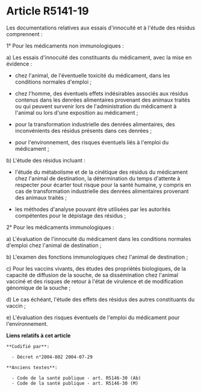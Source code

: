 # Article R5141-19

Les documentations relatives aux essais d'innocuité et à l'étude des résidus comprennent :

1° Pour les médicaments non immunologiques :

a) Les essais d'innocuité des constituants du médicament, avec la mise en évidence :

- chez l'animal, de l'éventuelle toxicité du médicament, dans les conditions normales d'emploi ;

- chez l'homme, des éventuels effets indésirables associés aux résidus contenus dans les denrées alimentaires provenant des
animaux traités ou qui peuvent survenir lors de l'administration du médicament à l'animal ou lors d'une exposition au
médicament ;

- pour la transformation industrielle des denrées alimentaires, des inconvénients des résidus présents dans ces denrées ;

- pour l'environnement, des risques éventuels liés à l'emploi du médicament ;

b) L'étude des résidus incluant :

- l'étude du métabolisme et de la cinétique des résidus du médicament chez l'animal de destination, la détermination du temps
d'attente à respecter pour écarter tout risque pour la santé humaine, y compris en cas de transformation industrielle des
denrées alimentaires provenant des animaux traités ;

- les méthodes d'analyse pouvant être utilisées par les autorités compétentes pour le dépistage des résidus ;

2° Pour les médicaments immunologiques :

a) L'évaluation de l'innocuité du médicament dans les conditions normales d'emploi chez l'animal de destination ;

b) L'examen des fonctions immunologiques chez l'animal de destination ;

c) Pour les vaccins vivants, des études des propriétés biologiques, de la capacité de diffusion de la souche, de sa
dissémination chez l'animal vacciné et des risques de retour à l'état de virulence et de modification génomique de la
souche ;

d) Le cas échéant, l'étude des effets des résidus des autres constituants du vaccin ;

e) L'évaluation des risques éventuels de l'emploi du médicament pour l'environnement.

**Liens relatifs à cet article**

	**Codifié par**:

	  - Décret n°2004-802 2004-07-29

	**Anciens textes**:

	  - Code de la santé publique - art. R5146-30 (Ab)
	  - Code de la santé publique - art. R5146-30 (M)
